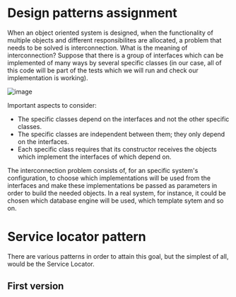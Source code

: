 # Design patterns assignment
When an object oriented system is designed, when the functionality of multiple objects and different responsibilites are allocated, a problem that needs to be solved is interconnection.
What is the meaning of interconnection? Suppose that there is a group of interfaces which can be implemented of many ways by several specific classes (in our case, all of this code will be part of the tests which we will run and check our implementation is working).

![image](https://github.com/mvp17/serviceLocator/assets/45287481/a66ff59d-b6c9-4864-b879-2b7c20aa0621)

Important aspects to consider:
- The specific classes depend on the interfaces and not the other specific classes.
- The specific classes are independent between them; they only depend on the interfaces.
- Each specific class requires that its constructor receives the objects which implement the interfaces of which depend on.

The interconnection problem consists of, for an specific system's configuration, to choose which implementations will be used from the interfaces and make these implementations be passed as parameters in order to build the needed objects.
In a real system, for instance, it could be chosen which database engine will be used, which template sytem and so on.

# Service locator pattern
There are various patterns in order to attain this goal, but the simplest of all, would be the Service Locator.

## First version
